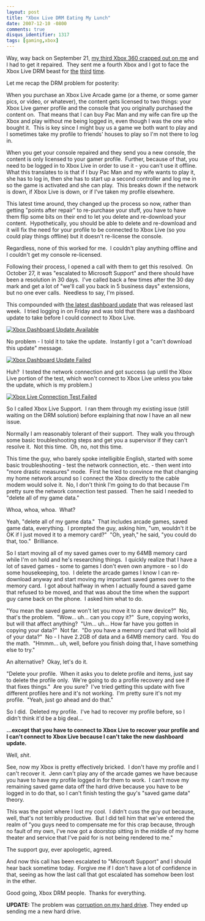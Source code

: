 ```yaml
---
layout: post
title: "Xbox Live DRM Eating My Lunch"
date: 2007-12-10 -0800
comments: true
disqus_identifier: 1317
tags: [gaming,xbox]
---
```

Way, way back on September 21, [my third Xbox 360 crapped out on
me](/archive/2007/09/21/on-to-xbox-360-number-four.aspx) and I had to
get it repaired.  They sent me a fourth Xbox and I got to face the Xbox
Live DRM beast for
[the](/archive/2006/08/10/xbox-live-arcade-got-drm-all-wrong.aspx)
[third](/archive/2007/04/27/xbox-live-marketplace-still-has-drm-troubles.aspx)
[time](/archive/2007/10/27/changes-in-xbox-live-drm.aspx).

Let me recap the DRM problem for posterity:

When you purchase an Xbox Live Arcade game (or a theme, or some gamer
pics, or video, or whatever), the content gets licensed to two things:
your Xbox Live gamer profile and the console that you originally
purchased the content on.  That means that I can buy Pac Man and my wife
can fire up the Xbox and play without me being logged in, even though I
was the one who bought it.  This is key since I might buy us a game we
both want to play and I sometimes take my profile to friends' houses to
play so I'm not there to log in.

When you get your console repaired and they send you a new console, the
content is only licensed to your gamer profile.  Further, because of
that, you need to be logged in to Xbox Live in order to use it - you
can't use it offline.  What this translates to is that if I buy Pac Man
and my wife wants to play it, she has to log in, then she has to start
up a second controller and log me in so the game is activated and she
can play.  This breaks down if the network is down, if Xbox Live is
down, or if I've taken my profile elsewhere.

This latest time around, they changed up the process so now, rather than
getting "points after repair" to re-purchase your stuff, you have to
have them flip some bits on their end to let you delete and re-download
your content.  Hypothetically, you should be able to delete and
re-download and it will fix the need for your profile to be connected to
Xbox Live (so you could play things offline) but it doesn't re-license
the console.

Regardless, none of this worked for me.  I couldn't play anything
offline and I couldn't get my console re-licensed.

Following their process, I opened a call with them to get this
resolved.  On October 27, it was "escalated to Microsoft Support" and
there should have been a resolution in 30 days.  I've called back a few
times after the 30 day mark and get a lot of "we'll call you back in 5
business days" extensions, but no one ever calls.  Needless to say, I'm
pissed.

This compounded with [the latest dashboard
update](http://www.engadget.com/2007/11/30/xbox-360-fall-dashboard-update-due-next-week-microsoft-tells-al/)
that was released last week.  I tried logging in on Friday and was told
that there was a dashboard update to take before I could connect to Xbox
Live.

[![Xbox Dashboard Update
Available](http://farm3.static.flickr.com/2074/2100644823_5f0f973223_m.jpg)](http://www.flickr.com/photos/tillig/2100644823/ "Xbox Dashboard Update Available")

No problem - I told it to take the update.  Instantly I got a "can't
download this update" message.

[![Xbox Dashboard Update
Failed](http://farm3.static.flickr.com/2025/2101431610_14367a44a0_m.jpg)](http://www.flickr.com/photos/tillig/2101431610/ "Xbox Dashboard Update Failed")

Huh?  I tested the network connection and got success (up until the Xbox
Live portion of the test, which won't connect to Xbox Live unless you
take the update, which is my problem.)

[![Xbox Live Connection Test
Failed](http://farm3.static.flickr.com/2196/2100650255_a7e69ba320_m.jpg)](http://www.flickr.com/photos/tillig/2100650255/ "Xbox Live Connection Test Failed")

So I called Xbox Live Support.  I ran them through my existing issue
(still waiting on the DRM solution) before explaining that now I have an
all new issue.

Normally I am reasonably tolerant of their support.  They walk you
through some basic troubleshooting steps and get you a supervisor if
they can't resolve it.  Not this time.  Oh, no, not this time.

This time the guy, who barely spoke intelligible English, started with
some basic troubleshooting - test the network connection, etc. - then
went into "more drastic measures" mode.  First he tried to convince me
that changing my home network around so I connect the Xbox directly to
the cable modem would solve it.  No, I don't think I'm going to do that
because I'm pretty sure the network connection test passed.  Then he
said I needed to "delete all of my game data."

Whoa, whoa, whoa.  What?

Yeah, "delete all of my game data."  That includes arcade games, saved
game data, everything.  I prompted the guy, asking him, "um, wouldn't it
be OK if I just moved it to a memory card?"  "Oh, yeah," he said, "you
could do that, too."  Brilliance.

So I start moving all of my saved games over to my 64MB memory card
while I'm on hold and he's researching things.  I quickly realize that I
have a lot of saved games - some to games I don't even own anymore - so
I do some housekeeping, too.  I delete the arcade games I know I can
re-download anyway and start moving my important saved games over to the
memory card.  I got about halfway in when I actually found a saved game
that refused to be moved, and that was about the time when the support
guy came back on the phone.  I asked him what to do.

"You mean the saved game won't let you move it to a new device?"  No,
that's the problem.  "Wow... uh... can you copy it?"  Sure, copying
works, but will that affect anything?  "Um... uh... How far have you
gotten in copying your data?"  Not far.  "Do you have a memory card that
will hold all of your data?"  No - I have 2.2GB of data and a 64MB
memory card.  You do the math.  "Hmmm... uh, well, before you finish
doing that, I have something else to try."

An alternative?  Okay, let's do it.

"Delete your profile.  When it asks you to delete profile and items,
just say to delete the profile only.  We're going to do a profile
recovery and see if that fixes things."  Are you sure?  I've tried
getting this update with five different profiles here and it's not
working.  I'm pretty sure it's not my profile.  "Yeah, just go ahead and
do that."

So I did.  Deleted my profile.  I've had to recover my profile before,
so I didn't think it'd be a big deal...

**...except that you have to connect to Xbox Live to recover your
profile and I can't connect to Xbox Live because I can't take the new
dashboard update.**

Well, *shit*.

See, now my Xbox is pretty effectively bricked.  I don't have my profile
and I can't recover it.  Jenn can't play any of the arcade games we have
because you have to have my profile logged in for them to work.  I can't
move my remaining saved game data off the hard drive because you have to
be logged in to do that, so I can't finish testing the guy's "saved game
data" theory.

This was the point where I lost my cool.  I didn't cuss the guy out
because, well, that's not terribly productive.  But I did tell him that
we've entered the realm of "you guys need to compensate me for this crap
because, through no fault of my own, I've now got a doorstop sitting in
the middle of my home theater and service that I've paid for is not
being rendered to me."

The support guy, ever apologetic, agreed.

And now this call has been escalated to "Microsoft Support" and I should
hear back sometime today.  Forgive me if I don't have a lot of
confidence in that, seeing as how the last call that got escalated has
somehow been lost in the ether.

Good going, Xbox DRM people.  Thanks for everything.

**UPDATE:** The problem was [corruption on my hard
drive](/archive/2008/01/28/status-on-xbox-live-drm-and-dashboard-problems.aspx).
They ended up sending me a new hard drive.

